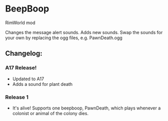 # BeepBoop
RimWorld mod

Changes the message alert sounds. Adds new sounds. Swap the sounds for your own by replacing the ogg files, e.g. PawnDeath.ogg

## Changelog:

### A17 Release!
* Updated to A17
* Adds a sound for plant death

### Release 1
* It's alive! Supports one beepboop, PawnDeath, which plays whenever a colonist or animal of the colony dies.

